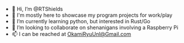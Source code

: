 - 👋 Hi, I’m @RTShields
- 👀 I'm mostly here to showcase my program projects for work/play
- 🌱 I’m currently learning python, but interested in Rust/Go
- 💞️ I’m looking to collaborate on shenanigans involving a Raspberry Pi
- 📫 I can be reached at OkamiRyuUnl@Gmail.com

<!---
RTShields/RTShields is a ✨ special ✨ repository because its `README.md` (this file) appears on your GitHub profile.
You can click the Preview link to take a look at your changes.
--->
